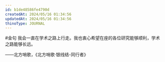 ```yaml
---
id: b1de48586fe4790d
createdAt: 2024/05/16 01:34:56
updatedAt: 2024/05/16 01:34:56
thinoType: JOURNAL
---
```

#金句 我会一直在学术之路上行走。我也衷心希望在座的各位研究能够顺利，学术之路能够长远。

——北方哨歌，《北方哨歌·银线结-同行者》